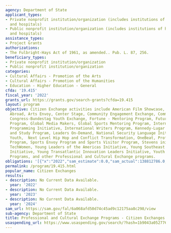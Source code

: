 ```yaml
---
agency: Department of State
applicant_types:
- Private nonprofit institution/organization (includes institutions of higher education
  and hospitals)
- Public nonprofit institution/organization (includes institutions of higher education
  and hospitals)
assistance_types:
- Project Grants
authorizations:
- The Fulbright-Hays Act of 1961, as amended.. Pub. L. 87, 256.
beneficiary_types:
- Private nonprofit institution/organization
- Public nonprofit institution/organization
categories:
- Cultural Affairs - Promotion of the Arts
- Cultural Affairs - Promotion of the Humanities
- Education - Higher Education - General
cfda: '19.415'
fiscal_year: '2022'
grants_url: https://grants.gov/search-grants?cfda=19.415
layout: program
objective: Citizen Exchange activities include American Film Showcase, American Music
  Abroad, Arts Envoy, Center Stage, Community Engagement Exchange, Community Solutions,
  Congress-Bundestag Youth Exchange, Fortune - Mentoring Program, Future Leaders Exchange
  Program, Global Media Makers, Global Sports Mentoring Program, International Sports
  Programming Initiative, International Writers Program, Kennedy-Lugar Youth Exchange
  and Study Program, Leaders On-Demand, National Security Language Initiative for
  Youth,  Next Level Hip Hop and Conflict Transformation, OneBeat, Professional Fellows
  Program, Sports Envoy Program and Sports Visitor Program, Stevens initiative, TechGirls,
  TechWomen, Young Leaders of the Americas Initiative, Young Southeast Asian Leaders
  Initiative, Young Transatlantic Innovation Leaders Initiative, Youth Leadership
  Programs, and other Professional and Cultural Exchange programs.
obligations: '[{"x":"2022","sam_estimate":0.0,"sam_actual":138812786.0,"usa_spending_actual":136854324.07},{"x":"2023","sam_estimate":138812786.0,"sam_actual":0.0,"usa_spending_actual":42576117.3},{"x":"2024","sam_estimate":138812786.0,"sam_actual":0.0,"usa_spending_actual":0.0}]'
permalink: /program/19.415.html
popular_name: Citizen Exchanges
results:
- description: No Current Data Available.
  year: '2022'
- description: No Current Data Available.
  year: '2023'
- description: No Current Data Available.
  year: '2024'
sam_url: https://sam.gov/fal/6a068afd50d74c45ad9c12175aa8c298/view
sub-agency: Department of State
title: Professional and Cultural Exchange Programs - Citizen Exchanges
usaspending_url: https://www.usaspending.gov/search/?hash=1b9043a0527764cd44c93697189308df
---
```

